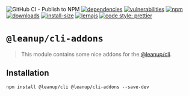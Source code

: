 ![GitHub CI - Publish to NPM](https://github.com/leanupjs/leanup/workflows/GitHub%20CI%20-%20Publish%20to%20NPM/badge.svg)
[![dependencies][dependencies]][dependencies-url]
[![vulnerabilities][vulnerabilities]][vulnerabilities-url]
[![npm][npm]][npm-url]
[![downloads][downloads]][downloads-url]
[![install-size][install-size]][install-size-url]
[![lernajs][lernajs]][lernajs-url]
[![code style: prettier](https://img.shields.io/badge/code_style-prettier-ff69b4.svg)](https://github.com/prettier/prettier)

[npm]: https://img.shields.io/npm/v/@leanup/cli-addons
[npm-url]: https://www.npmjs.com/package/@leanup/cli-addons
[dependencies]: https://status.david-dm.org/gh/leanupjs/leanup.svg?path=packages/cli/plugins/addons&ref=release/1.1
[dependencies-url]: https://david-dm.org/leanupjs/leanup?path=packages/cli/plugins/addons&ref=release/1.1
[vulnerabilities]: https://snyk.io/test/npm/@leanup/cli-addons/badge.svg
[vulnerabilities-url]: https://snyk.io/test/npm/@leanup/cli-addons
[downloads]: https://img.shields.io/npm/dt/@leanup/cli-addons
[downloads-url]: https://npmcharts.com/compare/@leanup/cli-addons?minimal=true
[install-size]: https://packagephobia.now.sh/badge?p=@leanup/cli-addons
[install-size-url]: https://packagephobia.now.sh/result?p=@leanup/cli-addons
[lernajs]: https://img.shields.io/badge/managed%20with-lerna-blueviolet
[lernajs-url]: https://lerna.js.org

# `@leanup/cli-addons`

> This module contains some nice addons for the [@leanup/cli](https://www.npmjs.com/package/@leanup/cli).

## Installation

`npm install @leanup/cli @leanup/cli-addons --save-dev`
